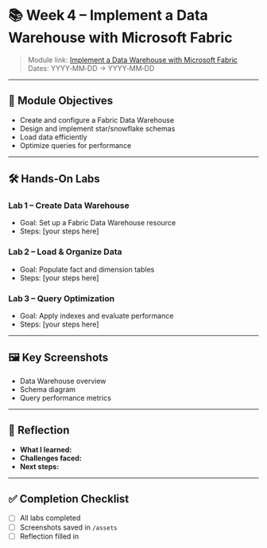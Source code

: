 # 📚 Week 4 – Implement a Data Warehouse with Microsoft Fabric

> Module link: [Implement a Data Warehouse with Microsoft Fabric](https://learn.microsoft.com/en-us/training/modules/implement-data-warehouse-fabric/)  
> Dates: YYYY‑MM‑DD → YYYY‑MM‑DD

---

## 🎯 Module Objectives
- Create and configure a Fabric Data Warehouse
- Design and implement star/snowflake schemas
- Load data efficiently
- Optimize queries for performance

---

## 🛠 Hands‑On Labs

### Lab 1 – Create Data Warehouse
- Goal: Set up a Fabric Data Warehouse resource
- Steps: [your steps here]

### Lab 2 – Load & Organize Data
- Goal: Populate fact and dimension tables
- Steps: [your steps here]

### Lab 3 – Query Optimization
- Goal: Apply indexes and evaluate performance
- Steps: [your steps here]

---

## 🖼 Key Screenshots
- Data Warehouse overview
- Schema diagram
- Query performance metrics

---

## 💭 Reflection
- **What I learned:**  
- **Challenges faced:**  
- **Next steps:**

---

## ✅ Completion Checklist
- [ ] All labs completed
- [ ] Screenshots saved in `/assets`
- [ ] Reflection filled in
